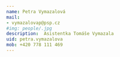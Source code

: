 ```yaml
---
name: Petra Vymazalová
mail:
- vymazalovap@psp.cz
#img: people/.jpg 
description:  Asistentka Tomáše Vymazala
uid: petra.vymazalova 
mob: +420 778 111 469
---
```

